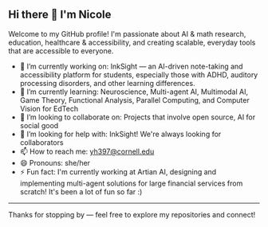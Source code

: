 ## Hi there 👋 I'm Nicole

<!--
**nicolehao34/nicolehao34** is a ✨ _special_ ✨ repository because its `README.md` (this file) appears on your GitHub profile.

Here are some ideas to get you started:

- 🔭 I’m currently working on ...
- 🌱 I’m currently learning ...
- 👯 I’m looking to collaborate on ...
- 🤔 I’m looking for help with ...
- 💬 Ask me about ...
- 📫 How to reach me: ...
- 😄 Pronouns: ...
- ⚡ Fun fact: ...
-->

Welcome to my GitHub profile! I'm passionate about AI & math research, education, healthcare & accessibility, and creating scalable, everyday tools that are accessible to everyone.

<!-- A little about me -->
- 🔭 I’m currently working on: InkSight — an AI-driven note-taking and accessibility platform for students, especially those with ADHD, auditory processing disorders, and other learning differences.
- 🌱 I’m currently learning: Neuroscience, Multi-agent AI, Multimodal AI, Game Theory, Functional Analysis, Parallel Computing, and Computer Vision for EdTech
- 👯 I’m looking to collaborate on: Projects that involve open source, AI for social good
- 🤔 I’m looking for help with: InkSight! We're always looking for collaborators
- 📫 How to reach me: yh397@cornell.edu
- 😄 Pronouns: she/her
- ⚡ Fun fact: I'm currently working at Artian AI, designing and implementing multi-agent solutions for large financial services from scratch! It's been a lot of fun so far :) 

---

Thanks for stopping by — feel free to explore my repositories and connect!
